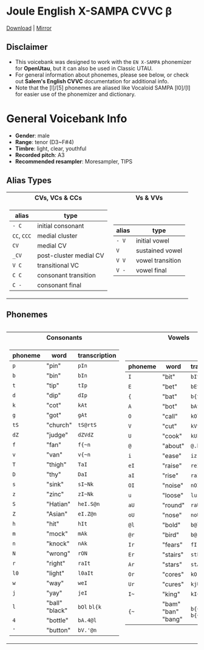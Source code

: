 # Joule English X-SAMPA CVVC β
[Download](https://github.com/CoolJoule/Joule-EN-CVVC-beta/releases/download/2025.05.01/Joule-EN-CVVC-beta.zip) | [Mirror](https://drive.google.com/file/d/1ClH1XZkWUf3iFehahYcTRWYfiyJe-TB3/view?usp=sharing)
## Disclaimer
* This voicebank was designed to work with the `EN X-SAMPA` phonemizer for **OpenUtau**, but it can also be used in Classic UTAU.<br>
* For general information about phonemes, please see below, or check out **Salem's English CVVC** documentation for additional info.<br>
* Note that the [l]/[5] phonemes are aliased like Vocaloid SAMPA [l0]/[l] for easier use of the phonemizer and dictionary.<br>

# General Voicebank Info
* **Gender**: male<br>
* **Range**: tenor (D3~F#4)<br>
* **Timbre**: light, clear, youthful<br>
* **Recorded pitch**: A3<br>
* **Recommended resampler**: Moresampler, TIPS<br>

## Alias Types<br>
<table>
<tr><th>CVs, VCs & CCs</th><th>Vs & VVs</th></tr>
<tr><td>

|alias|type|
|--|--|
|`- C`|initial consonant|
|`CC`, `CCC`|medial cluster|
|`CV`|medial CV|
|`_CV`|post-cluster medial CV|
|`V C`|transitional VC|
|`C C`|consonant transition|
|`C -`|consonant final|

</td><td>
  
|alias|type|
|--|--|
|`- V`|initial vowel|
|`V`|sustained vowel|
|`V V`|vowel transition|
|`V -`|vowel final|
</td></tr> <table>

## Phonemes
<table>
<tr><th>Consonants</th><th>Vowels</th></tr>
<tr><td>

| phoneme | word | transcription |
| ------------- | ------------- | ------------- |
|`p`|"pin"|`pIn`|
|`b`|"bin"|`bIn`|
|`t`|"tip"|`tIp`|
|`d`|"dip"|`dIp`|
|`k`|"cot"|`kAt`|
|`g`|"got"|`gAt`|
|`tS`|"church"|`tS@rtS`|
|`dZ`|"judge"|`dZVdZ`|
|`f`|"fan"|`f{~n`|
|`v`|"van"|`v{~n`|
|`T`|"thigh"|`TaI`|
|`D`|"thy"|`DaI`|
|`s`|"sink"|`sI~Nk`|
|`z`|"zinc"|`zI~Nk`|
|`S`|"Hatian"|`heI.S@n`|
|`Z`|"Asian"|`eI.Z@n`|
|`h`|"hit"|`hIt`|
|`m`|"mock"|`mAk`|
|`n`|"knock"|`nAk`|
|`N`|"wrong"|`rON`|
|`r`|"right"|`raIt`|
|`l0`|"light"|`l0aIt`|
|`w`|"way"|`weI`|
|`j`|"yay"|`jeI`|
|`l`|"ball" "black"|`bOl` `bl{k`|
|`4`|"bottle"|`bA.4@l`|
|`'`|"button"|`bV.'@n`|

</td><td>

| phoneme | word | transcription |
| ------------- | ------------- | ------------- |
|`I`|"bit"|`bIt`|
|`E`|"bet"|`bEt`|
|`{`|"bat"|`b{t`|
|`A`|"bot"|`bAt`|
|`O`|"call"|`kOl`|
|`V`|"cut"|`kVt`|
|`U`|"cook"|`kUk`|
|`@`|"about"|`@.baUt`|
|`i`|"ease"|`iz`|
|`eI`|"raise"|`reIz`|
|`aI`|"rise"|`raIz`|
|`OI`|"noise"|`nOIz`|
|`u`|"loose"|`lus`|
|`aU`|"round"|`raUnd`|
|`oU`|"nose"|`noUz`|
|`@l`|"bold"|`b@ld`|
|`@r`|"bird"|`b@rd`|
|`Ir`|"fears"|`fIrz`|
|`Er`|"stairs"|`stErz`|
|`Ar`|"stars"|`stArz`|
|`Or`|"cores"|`kOrz`|
|`Ur`|"cures"|`kjUrz`|
|`I~`|"king"|`kI~N`|
|`{~`|"bam" "ban" "bang"|`b{~m` `b{~n` `b{~N`|

</td></tr> </table>
